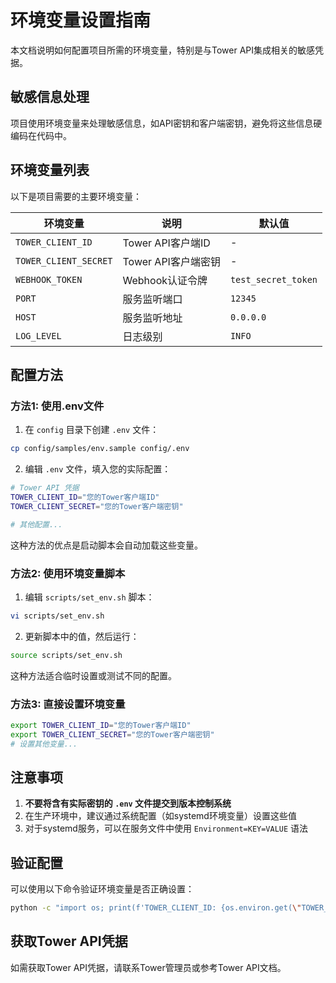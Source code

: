 # 环境变量设置指南

本文档说明如何配置项目所需的环境变量，特别是与Tower API集成相关的敏感凭据。

## 敏感信息处理

项目使用环境变量来处理敏感信息，如API密钥和客户端密钥，避免将这些信息硬编码在代码中。

## 环境变量列表

以下是项目需要的主要环境变量：

| 环境变量 | 说明 | 默认值 |
|---------|------|-------|
| `TOWER_CLIENT_ID` | Tower API客户端ID | - |
| `TOWER_CLIENT_SECRET` | Tower API客户端密钥 | - |
| `WEBHOOK_TOKEN` | Webhook认证令牌 | `test_secret_token` |
| `PORT` | 服务监听端口 | `12345` |
| `HOST` | 服务监听地址 | `0.0.0.0` |
| `LOG_LEVEL` | 日志级别 | `INFO` |

## 配置方法

### 方法1: 使用.env文件

1. 在 `config` 目录下创建 `.env` 文件：

```bash
cp config/samples/env.sample config/.env
```

2. 编辑 `.env` 文件，填入您的实际配置：

```bash
# Tower API 凭据
TOWER_CLIENT_ID="您的Tower客户端ID"
TOWER_CLIENT_SECRET="您的Tower客户端密钥"

# 其他配置...
```

这种方法的优点是启动脚本会自动加载这些变量。

### 方法2: 使用环境变量脚本

1. 编辑 `scripts/set_env.sh` 脚本：

```bash
vi scripts/set_env.sh
```

2. 更新脚本中的值，然后运行：

```bash
source scripts/set_env.sh
```

这种方法适合临时设置或测试不同的配置。

### 方法3: 直接设置环境变量

```bash
export TOWER_CLIENT_ID="您的Tower客户端ID"
export TOWER_CLIENT_SECRET="您的Tower客户端密钥"
# 设置其他变量...
```

## 注意事项

1. **不要将含有实际密钥的 `.env` 文件提交到版本控制系统**
2. 在生产环境中，建议通过系统配置（如systemd环境变量）设置这些值
3. 对于systemd服务，可以在服务文件中使用 `Environment=KEY=VALUE` 语法

## 验证配置

可以使用以下命令验证环境变量是否正确设置：

```bash
python -c "import os; print(f'TOWER_CLIENT_ID: {os.environ.get(\"TOWER_CLIENT_ID\", \"未设置\")}')"
```

## 获取Tower API凭据

如需获取Tower API凭据，请联系Tower管理员或参考Tower API文档。